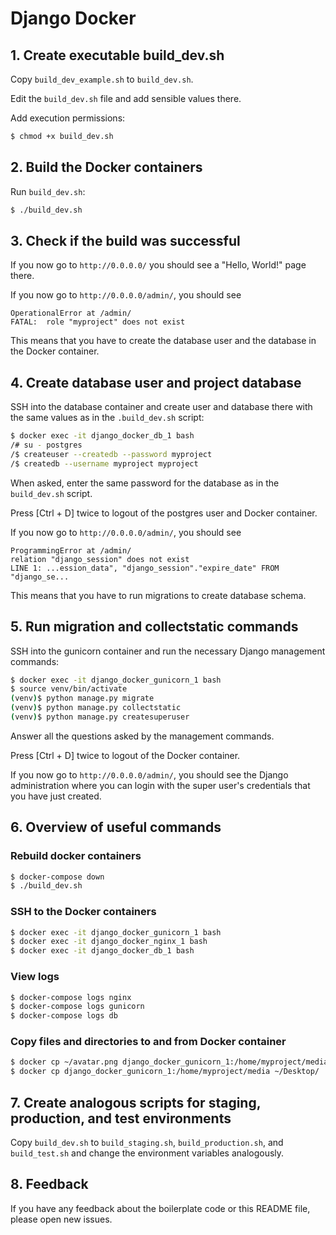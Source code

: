 # Django Docker

## 1. Create executable build_dev.sh

Copy `build_dev_example.sh` to `build_dev.sh`.

Edit the `build_dev.sh` file and add sensible values there.

Add execution permissions:

```bash
$ chmod +x build_dev.sh
```

## 2. Build the Docker containers

Run `build_dev.sh`:

```bash
$ ./build_dev.sh
```

## 3. Check if the build was successful

If you now go to `http://0.0.0.0/` you should see a "Hello, World!" page there.

If you now go to `http://0.0.0.0/admin/`, you should see 

```
OperationalError at /admin/
FATAL:  role "myproject" does not exist
```

This means that you have to create the database user and the database in the Docker container.

## 4. Create database user and project database

SSH into the database container and create user and database there with the same values as in the `.build_dev.sh` script:

```bash
$ docker exec -it django_docker_db_1 bash
/# su - postgres
/$ createuser --createdb --password myproject
/$ createdb --username myproject myproject
```

When asked, enter the same password for the database as in the `build_dev.sh` script.

Press [Ctrl + D] twice to logout of the postgres user and Docker container.

If you now go to `http://0.0.0.0/admin/`, you should see 

```
ProgrammingError at /admin/
relation "django_session" does not exist
LINE 1: ...ession_data", "django_session"."expire_date" FROM "django_se...
```

This means that you have to run migrations to create database schema.

## 5. Run migration and collectstatic commands

SSH into the gunicorn container and run the necessary Django management commands:

```bash
$ docker exec -it django_docker_gunicorn_1 bash
$ source venv/bin/activate
(venv)$ python manage.py migrate
(venv)$ python manage.py collectstatic
(venv)$ python manage.py createsuperuser
```

Answer all the questions asked by the management commands.

Press [Ctrl + D] twice to logout of the Docker container.

If you now go to `http://0.0.0.0/admin/`, you should see the Django administration where you can login with the super user's credentials that you have just created.

## 6. Overview of useful commands

### Rebuild docker containers

```bash
$ docker-compose down
$ ./build_dev.sh
```

### SSH to the Docker containers

```bash
$ docker exec -it django_docker_gunicorn_1 bash
$ docker exec -it django_docker_nginx_1 bash
$ docker exec -it django_docker_db_1 bash
```

### View logs

```bash
$ docker-compose logs nginx
$ docker-compose logs gunicorn
$ docker-compose logs db
```

### Copy files and directories to and from Docker container

```bash
$ docker cp ~/avatar.png django_docker_gunicorn_1:/home/myproject/media/
$ docker cp django_docker_gunicorn_1:/home/myproject/media ~/Desktop/
```

## 7. Create analogous scripts for staging, production, and test environments

Copy `build_dev.sh` to `build_staging.sh`, `build_production.sh`, and `build_test.sh` and change the environment variables analogously.

## 8. Feedback

If you have any feedback about the boilerplate code or this README file, please open new issues.
